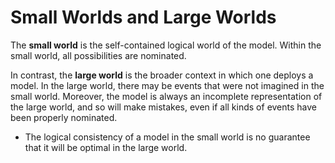 # Small Worlds and Large Worlds

The **small world** is the self-contained logical world of the model. Within the small world, all possibilities are nominated. 

In contrast, the **large world** is the broader context in which one deploys a model. In the large world, there may be events that were not imagined in the small world. Moreover, the model is always an incomplete representation of the large world, and so will make mistakes, even if all kinds of events have been properly nominated.
* The logical consistency of a model in the small world is no guarantee that it will be optimal in the large world.

